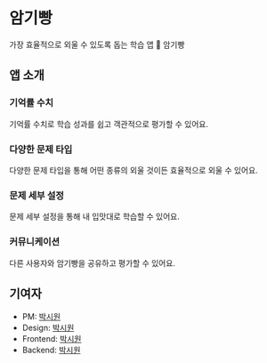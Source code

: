 # 암기빵

가장 효율적으로 외울 수 있도록 돕는 학습 앱 🍞 암기빵

## 앱 소개

### 기억률 수치
기억률 수치로 학습 성과를 쉽고 객관적으로 평가할 수 있어요.

### 다양한 문제 타입
다양한 문제 타입을 통해 어떤 종류의 외울 것이든 효율적으로 외울 수 있어요.

### 문제 세부 설정
문제 세부 설정을 통해 내 입맛대로 학습할 수 있어요.

### 커뮤니케이션
다른 사용자와 암기빵을 공유하고 평가할 수 있어요.

## 기여자

 - PM: [박시원](https://github.com/parkcoool)
 - Design: [박시원](https://github.com/parkcoool)
 - Frontend: [박시원](https://github.com/parkcoool)
 - Backend: [박시원](https://github.com/parkcoool)
